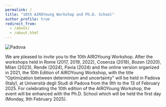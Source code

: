 ```yaml
---
permalink: /
title: "10th AIROYoung Workshop and Ph.D. School"
author_profile: true
redirect_from: 
  - /about/
  - /about.html
---
```


![Padova](/images/home-padova-pic-bo.png)

We are pleased to invite you to the 10th AIROYoung Workshop. After the workshops held in Rome (2017, 2019, 2022), Cosenza (2018), Bozen (2020), Milan (2023), Rende (2024), Pavia (2024) and the online version organized in 2021, the 10th Edition of AIROYoung Workshop, with the title "Optimization between determinism and uncertainty" will be held in Padova (Italy), at Università degli Studi di Padova from the 9th to the 13 of February 2025. For celebrating the 10th edition of the AIROYoung Workshop, the event will be enhanced with the Ph.D. School which will be held the first day (Monday, 9th February 2025).
